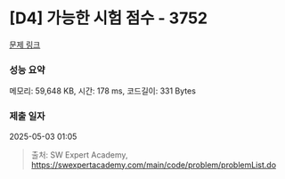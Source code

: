 # [D4] 가능한 시험 점수 - 3752 

[문제 링크](https://swexpertacademy.com/main/code/problem/problemDetail.do?contestProbId=AWHPkqBqAEsDFAUn) 

### 성능 요약

메모리: 59,648 KB, 시간: 178 ms, 코드길이: 331 Bytes

### 제출 일자

2025-05-03 01:05



> 출처: SW Expert Academy, https://swexpertacademy.com/main/code/problem/problemList.do